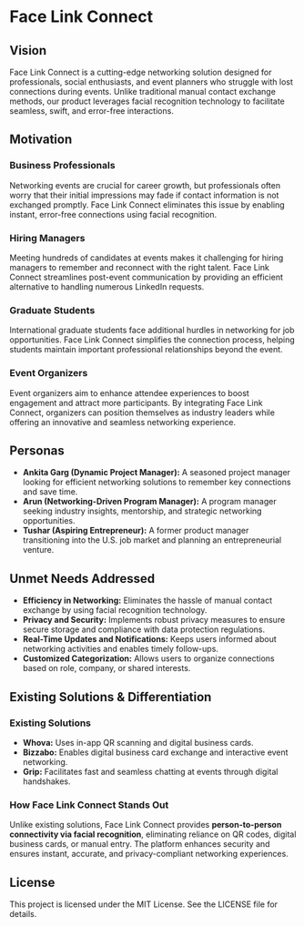 # Face Link Connect

## Vision
Face Link Connect is a cutting-edge networking solution designed for professionals, social enthusiasts, and event planners who struggle with lost connections during events. Unlike traditional manual contact exchange methods, our product leverages facial recognition technology to facilitate seamless, swift, and error-free interactions.

## Motivation
### Business Professionals
Networking events are crucial for career growth, but professionals often worry that their initial impressions may fade if contact information is not exchanged promptly. Face Link Connect eliminates this issue by enabling instant, error-free connections using facial recognition.

### Hiring Managers
Meeting hundreds of candidates at events makes it challenging for hiring managers to remember and reconnect with the right talent. Face Link Connect streamlines post-event communication by providing an efficient alternative to handling numerous LinkedIn requests.

### Graduate Students
International graduate students face additional hurdles in networking for job opportunities. Face Link Connect simplifies the connection process, helping students maintain important professional relationships beyond the event.

### Event Organizers
Event organizers aim to enhance attendee experiences to boost engagement and attract more participants. By integrating Face Link Connect, organizers can position themselves as industry leaders while offering an innovative and seamless networking experience.

## Personas
- **Ankita Garg (Dynamic Project Manager):** A seasoned project manager looking for efficient networking solutions to remember key connections and save time.
- **Arun (Networking-Driven Program Manager):** A program manager seeking industry insights, mentorship, and strategic networking opportunities.
- **Tushar (Aspiring Entrepreneur):** A former product manager transitioning into the U.S. job market and planning an entrepreneurial venture.

## Unmet Needs Addressed
- **Efficiency in Networking:** Eliminates the hassle of manual contact exchange by using facial recognition technology.
- **Privacy and Security:** Implements robust privacy measures to ensure secure storage and compliance with data protection regulations.
- **Real-Time Updates and Notifications:** Keeps users informed about networking activities and enables timely follow-ups.
- **Customized Categorization:** Allows users to organize connections based on role, company, or shared interests.

## Existing Solutions & Differentiation
### Existing Solutions
- **Whova:** Uses in-app QR scanning and digital business cards.
- **Bizzabo:** Enables digital business card exchange and interactive event networking.
- **Grip:** Facilitates fast and seamless chatting at events through digital handshakes.

### How Face Link Connect Stands Out
Unlike existing solutions, Face Link Connect provides **person-to-person connectivity via facial recognition**, eliminating reliance on QR codes, digital business cards, or manual entry. The platform enhances security and ensures instant, accurate, and privacy-compliant networking experiences.

## License
This project is licensed under the MIT License. See the LICENSE file for details.
